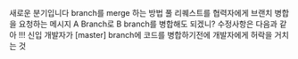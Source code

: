 새로운 분기입니다
branch를 merge 하는 방법
풀 리퀘스트를 협력자에게 브랜치 병합을 요청하는 메시지
A Branch로 B branch를 병합해도 되겠니?
수정사항은 다음과 같아 !!!
신입 개발자가 [master] branch에 코드를 병합하기전에 개발자에게 허락을 거치는 것
